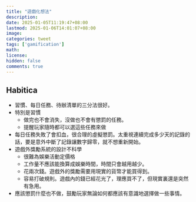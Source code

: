 ```yaml
---
title: "遊戲化想法"
description: 
date: 2025-01-05T11:19:47+08:00
lastmod: 2025-01-06T14:01:07+08:00
image: 
categories: tweet
tags: ['gamification']
math: 
license: 
hidden: false
comments: true
---
```


## Habitica
- 習慣、每日任務、待辦清單的三分法很好。
- 特別是習慣
	- 做完也不會消失，沒做也不會有懲罰的任務。
	- 提醒玩家隨時都可以選這些任務來做
- 每日任務失敗了會扣血，很合理的虛擬懲罰。太重視連續完成多少天的記錄的話，要是意外中斷了記錄讓數字歸零，就不想重新開始。
- 遊戲外獎勵系統的設計不科學
	- 很難為娛樂活動定價格
	- 工作量不應該能換算成娛樂時間，時間只會越用越少。
	- 花兩次錢。遊戲外的獎勵需要用現實的貨幣才能買得到。
	- 容易打破規則。遊戲內的錢已經花光了，理應買不了，但現實裏還是突然有急用。
- 應該懲罰什麼也不做，鼓勵玩家無論如何都應該有意識地選擇做一些事情。

